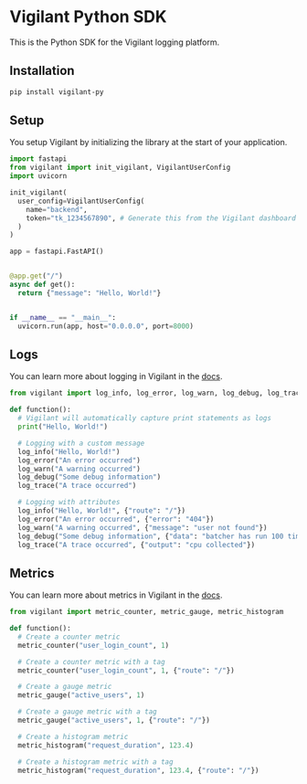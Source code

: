 # Vigilant Python SDK

This is the Python SDK for the Vigilant logging platform.

## Installation

```bash
pip install vigilant-py
```

## Setup

You setup Vigilant by initializing the library at the start of your application.

```python
import fastapi
from vigilant import init_vigilant, VigilantUserConfig
import uvicorn

init_vigilant(
  user_config=VigilantUserConfig(
    name="backend",
    token="tk_1234567890", # Generate this from the Vigilant dashboard
  )
)

app = fastapi.FastAPI()


@app.get("/")
async def get():
  return {"message": "Hello, World!"}


if __name__ == "__main__":
  uvicorn.run(app, host="0.0.0.0", port=8000)
``` 

## Logs

You can learn more about logging in Vigilant in the [docs](https://docs.vigilant.run/logs).

```python
from vigilant import log_info, log_error, log_warn, log_debug, log_trace

def function():
  # Vigilant will automatically capture print statements as logs
  print("Hello, World!")

  # Logging with a custom message
  log_info("Hello, World!")
  log_error("An error occurred")
  log_warn("A warning occurred")
  log_debug("Some debug information")
  log_trace("A trace occurred")

  # Logging with attributes
  log_info("Hello, World!", {"route": "/"})
  log_error("An error occurred", {"error": "404"})
  log_warn("A warning occurred", {"message": "user not found"})
  log_debug("Some debug information", {"data": "batcher has run 100 times"})
  log_trace("A trace occurred", {"output": "cpu collected"})
```

## Metrics

You can learn more about metrics in Vigilant in the [docs](https://docs.vigilant.run/metrics).

```python
from vigilant import metric_counter, metric_gauge, metric_histogram

def function():
  # Create a counter metric
  metric_counter("user_login_count", 1)

  # Create a counter metric with a tag
  metric_counter("user_login_count", 1, {"route": "/"})

  # Create a gauge metric
  metric_gauge("active_users", 1)

  # Create a gauge metric with a tag
  metric_gauge("active_users", 1, {"route": "/"})

  # Create a histogram metric
  metric_histogram("request_duration", 123.4)

  # Create a histogram metric with a tag
  metric_histogram("request_duration", 123.4, {"route": "/"})
```
